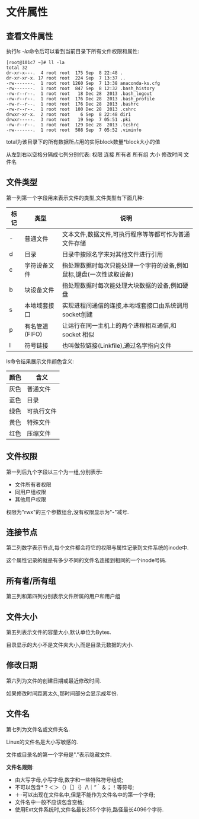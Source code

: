 # 文件属性

## 查看文件属性

执行*ls -la*命令后可以看到当前目录下所有文件权限和属性:

```shell
[root@101c7 ~]# ll -la
total 32
dr-xr-x---.  4 root root  175 Sep  8 22:48 .
dr-xr-xr-x. 17 root root  224 Sep  7 13:37 ..
-rw-------.  1 root root 1260 Sep  7 13:38 anaconda-ks.cfg
-rw-------.  1 root root  847 Sep  8 12:32 .bash_history
-rw-r--r--.  1 root root   18 Dec 28  2013 .bash_logout
-rw-r--r--.  1 root root  176 Dec 28  2013 .bash_profile
-rw-r--r--.  1 root root  176 Dec 28  2013 .bashrc
-rw-r--r--.  1 root root  100 Dec 28  2013 .cshrc
drwxr-xr-x.  2 root root    6 Sep  8 22:48 dir1
drwxr-----.  3 root root   19 Sep  7 05:51 .pki
-rw-r--r--.  1 root root  129 Dec 28  2013 .tcshrc
-rw-------.  1 root root  508 Sep  7 05:52 .viminfo
```

total为该目录下的所有数据所占用的实际block数量*block大小的值

从左到右以空格分隔成七列分别代表: 权限    连接    所有者    所有组    大小    修改时间    文件名  



## 文件类型

第一列第一个字段用来表示文件的类型,文件类型有下面几种:

| **标记** | **类型**       | **说明**                                                     |
| -------- | -------------- | ------------------------------------------------------------ |
| -        | 普通文件       | 文本文件,数据文件,可执行程序等等都可作为普通文件存储         |
| d        | 目录           | 目录中按照名字来对其他文件进行引用                           |
| c        | 字符设备文件   | 指处理数据时每次只能处理一个字符的设备,例如鼠标,键盘(一次性读取设备) |
| b        | 块设备文件     | 指处理数据时每次能处理大块数据的设备,例如硬盘                |
| s        | 本地域套接口   | 实现进程间通信的连接,本地域套接口由系统调用socket创建        |
| p        | 有名管道(FIFO) | 让运行在同一主机上的两个进程相互通信,和 socket 相似          |
| l        | 符号链接       | 也叫做软链接(Linkfile),通过名字指向文件                      |

ls命令结果展示文件颜色含义:

| **颜色** | **含义**   |
| -------- | ---------- |
| 灰色     | 普通文件   |
| 蓝色     | 目录       |
| 绿色     | 可执行文件 |
| 黄色     | 特殊文件   |
| 红色     | 压缩文件   |



## 文件权限

第一列后九个字段以三个为一组,分别表示:

- 文件所有者权限
- 同用户组权限
- 其他用户权限  

权限为"rwx"的三个参数组合,没有权限显示为"-"减号.



## 连接节点

第二列数字表示节点,每个文件都会将它的权限与属性记录到文件系统的inode中.

这个属性记录的就是有多少不同的文件名连接到相同的一个inode号码.



## 所有者/所有组

第三列和第四列分别表示文件所属的用户和用户组



## 文件大小

第五列表示文件的容量大小,默认单位为Bytes.

目录显示的大小不是文件夹大小,而是目录元数据的大小.



## 修改日期

第六列为文件的创建日期或最近修改时间.

如果修改时间距离太久,那时间部分会显示成年份.



## 文件名

第七列为文件名或文件夹名.

Linux的文件名是大小写敏感的.

文件或目录名的第一个字母是"."表示隐藏文件.

**文件名规则**:

- 由大写字母,小写字母,数字和一些特殊符号组成;
- 不可以包含*？＜＞（）［］｛｝/\｜“｀＆；！等符号;
- ＋-可以出现在文件名中,但是不能作为文件名中的第一个字母;
- 文件名中一般不应该包含空格;
- 使用Ext文件系统时,文件名最长255个字符,路径最长4096个字符.